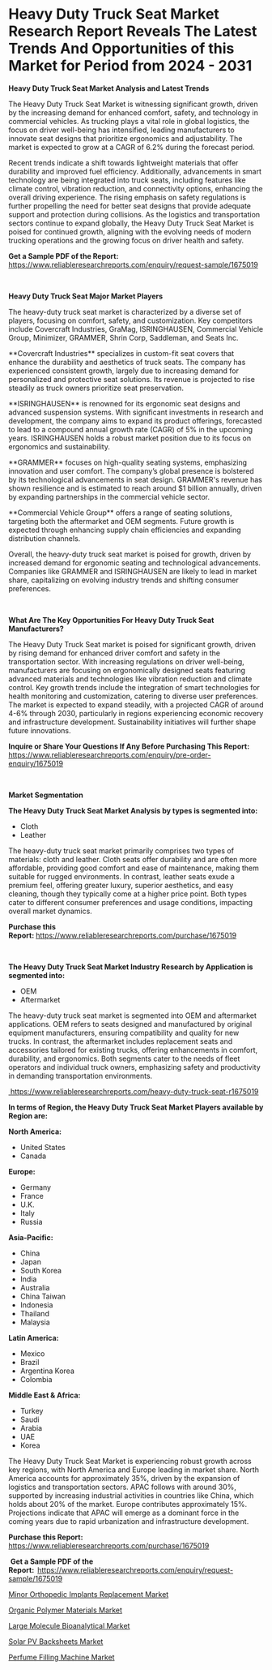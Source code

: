 <p><h1>Heavy Duty Truck Seat Market Research Report Reveals The Latest Trends And Opportunities of this Market for Period from 2024 - 2031</h1></p><p><strong>Heavy Duty Truck Seat Market Analysis and Latest Trends</strong></p>
<p><p>The Heavy Duty Truck Seat Market is witnessing significant growth, driven by the increasing demand for enhanced comfort, safety, and technology in commercial vehicles. As trucking plays a vital role in global logistics, the focus on driver well-being has intensified, leading manufacturers to innovate seat designs that prioritize ergonomics and adjustability. The market is expected to grow at a CAGR of 6.2% during the forecast period.</p><p>Recent trends indicate a shift towards lightweight materials that offer durability and improved fuel efficiency. Additionally, advancements in smart technology are being integrated into truck seats, including features like climate control, vibration reduction, and connectivity options, enhancing the overall driving experience. The rising emphasis on safety regulations is further propelling the need for better seat designs that provide adequate support and protection during collisions. As the logistics and transportation sectors continue to expand globally, the Heavy Duty Truck Seat Market is poised for continued growth, aligning with the evolving needs of modern trucking operations and the growing focus on driver health and safety.</p></p>
<p><strong>Get a Sample PDF of the Report:&nbsp;</strong> <a href="https://www.reliableresearchreports.com/enquiry/request-sample/1675019?utm_campaign=121&utm_medium=2&utm_source=Github&utm_content=ia&utm_term=28122024&utm_id=heavy-duty-truck-seat">https://www.reliableresearchreports.com/enquiry/request-sample/1675019</a></p>
<p>&nbsp;</p>
<p><strong>Heavy Duty Truck Seat Major Market Players</strong></p>
<p><p>The heavy-duty truck seat market is characterized by a diverse set of players, focusing on comfort, safety, and customization. Key competitors include Covercraft Industries, GraMag, ISRINGHAUSEN, Commercial Vehicle Group, Minimizer, GRAMMER, Shrin Corp, Saddleman, and Seats Inc.</p><p>**Covercraft Industries** specializes in custom-fit seat covers that enhance the durability and aesthetics of truck seats. The company has experienced consistent growth, largely due to increasing demand for personalized and protective seat solutions. Its revenue is projected to rise steadily as truck owners prioritize seat preservation.</p><p>**ISRINGHAUSEN** is renowned for its ergonomic seat designs and advanced suspension systems. With significant investments in research and development, the company aims to expand its product offerings, forecasted to lead to a compound annual growth rate (CAGR) of 5% in the upcoming years. ISRINGHAUSEN holds a robust market position due to its focus on ergonomics and sustainability.</p><p>**GRAMMER** focuses on high-quality seating systems, emphasizing innovation and user comfort. The company’s global presence is bolstered by its technological advancements in seat design. GRAMMER's revenue has shown resilience and is estimated to reach around $1 billion annually, driven by expanding partnerships in the commercial vehicle sector.</p><p>**Commercial Vehicle Group** offers a range of seating solutions, targeting both the aftermarket and OEM segments. Future growth is expected through enhancing supply chain efficiencies and expanding distribution channels.</p><p>Overall, the heavy-duty truck seat market is poised for growth, driven by increased demand for ergonomic seating and technological advancements. Companies like GRAMMER and ISRINGHAUSEN are likely to lead in market share, capitalizing on evolving industry trends and shifting consumer preferences.</p></p>
<p>&nbsp;</p>
<p><strong>What Are The Key Opportunities For Heavy Duty Truck Seat Manufacturers?</strong></p>
<p><p>The Heavy Duty Truck Seat market is poised for significant growth, driven by rising demand for enhanced driver comfort and safety in the transportation sector. With increasing regulations on driver well-being, manufacturers are focusing on ergonomically designed seats featuring advanced materials and technologies like vibration reduction and climate control. Key growth trends include the integration of smart technologies for health monitoring and customization, catering to diverse user preferences. The market is expected to expand steadily, with a projected CAGR of around 4-6% through 2030, particularly in regions experiencing economic recovery and infrastructure development. Sustainability initiatives will further shape future innovations.</p></p>
<p><strong>Inquire or Share Your Questions If Any Before Purchasing This Report:</strong> <a href="https://www.reliableresearchreports.com/enquiry/pre-order-enquiry/1675019?utm_campaign=121&utm_medium=2&utm_source=Github&utm_content=ia&utm_term=28122024&utm_id=heavy-duty-truck-seat">https://www.reliableresearchreports.com/enquiry/pre-order-enquiry/1675019</a></p>
<p>&nbsp;</p>
<p><strong>Market Segmentation</strong></p>
<p><strong>The Heavy Duty Truck Seat Market Analysis by types is segmented into:</strong></p>
<p><ul><li>Cloth</li><li>Leather</li></ul></p>
<p><p>The heavy-duty truck seat market primarily comprises two types of materials: cloth and leather. Cloth seats offer durability and are often more affordable, providing good comfort and ease of maintenance, making them suitable for rugged environments. In contrast, leather seats exude a premium feel, offering greater luxury, superior aesthetics, and easy cleaning, though they typically come at a higher price point. Both types cater to different consumer preferences and usage conditions, impacting overall market dynamics.</p></p>
<p><strong>Purchase this Report:&nbsp;</strong><a href="https://www.reliableresearchreports.com/purchase/1675019?utm_campaign=121&utm_medium=2&utm_source=Github&utm_content=ia&utm_term=28122024&utm_id=heavy-duty-truck-seat">https://www.reliableresearchreports.com/purchase/1675019</a></p>
<p>&nbsp;</p>
<p><strong>The Heavy Duty Truck Seat Market Industry Research by Application is segmented into:</strong></p>
<p><ul><li>OEM</li><li>Aftermarket</li></ul></p>
<p><p>The heavy-duty truck seat market is segmented into OEM and aftermarket applications. OEM refers to seats designed and manufactured by original equipment manufacturers, ensuring compatibility and quality for new trucks. In contrast, the aftermarket includes replacement seats and accessories tailored for existing trucks, offering enhancements in comfort, durability, and ergonomics. Both segments cater to the needs of fleet operators and individual truck owners, emphasizing safety and productivity in demanding transportation environments.</p></p>
<p><a href="https://www.reliableresearchreports.com/heavy-duty-truck-seat-r1675019?utm_campaign=121&utm_medium=2&utm_source=Github&utm_content=ia&utm_term=28122024&utm_id=heavy-duty-truck-seat">&nbsp;https://www.reliableresearchreports.com/heavy-duty-truck-seat-r1675019</a></p>
<p><strong>In terms of Region, the Heavy Duty Truck Seat Market Players available by Region are:</strong></p>
<p>
    <p> <strong> North America: </strong>
        <ul>
            <li>United States</li>
            <li>Canada</li>
        </ul>
        </p> 
    <p> <strong> Europe: </strong>
        <ul>
            <li>Germany</li>
            <li>France</li>
            <li>U.K.</li>
            <li>Italy</li>
            <li>Russia</li>
        </ul>
        </p> 
    <p> <strong> Asia-Pacific: </strong>
        <ul>
            <li>China</li>
            <li>Japan</li>
            <li>South Korea</li>
            <li>India</li>
            <li>Australia</li>
            <li>China Taiwan</li>
            <li>Indonesia</li>
            <li>Thailand</li>
            <li>Malaysia</li>
        </ul>
        </p> 
    <p> <strong> Latin America: </strong>
        <ul>
            <li>Mexico</li>
            <li>Brazil</li>
            <li>Argentina Korea</li>
            <li>Colombia</li>
        </ul>
        </p> 
    <p> <strong> Middle East & Africa: </strong>
        <ul>
            <li>Turkey</li>
            <li>Saudi</li>
            <li>Arabia</li>
            <li>UAE</li>
            <li>Korea</li>
        </ul>
    </p>
    </p>
<p><p>The Heavy Duty Truck Seat Market is experiencing robust growth across key regions, with North America and Europe leading in market share. North America accounts for approximately 35%, driven by the expansion of logistics and transportation sectors. APAC follows with around 30%, supported by increasing industrial activities in countries like China, which holds about 20% of the market. Europe contributes approximately 15%. Projections indicate that APAC will emerge as a dominant force in the coming years due to rapid urbanization and infrastructure development.</p></p>
<p><strong>Purchase this Report: </strong><a href="https://www.reliableresearchreports.com/purchase/1675019?utm_campaign=121&utm_medium=2&utm_source=Github&utm_content=ia&utm_term=28122024&utm_id=heavy-duty-truck-seat">https://www.reliableresearchreports.com/purchase/1675019</a></p>
<p>&nbsp;<strong>Get a Sample PDF of the Report:&nbsp;&nbsp;</strong><a href="https://www.reliableresearchreports.com/enquiry/request-sample/1675019?utm_campaign=121&utm_medium=2&utm_source=Github&utm_content=ia&utm_term=28122024&utm_id=heavy-duty-truck-seat">https://www.reliableresearchreports.com/enquiry/request-sample/1675019</a></p>
<p><strong></strong></p>
<p><p><a href="https://github.com/janraimondo83/Market-Research-Report-List-1/blob/main/minor-orthopedic-implants-replacement-market.md?utm_campaign=121&utm_medium=2&utm_source=Github&utm_content=ia&utm_term=28122024&utm_id=heavy-duty-truck-seat">Minor Orthopedic Implants Replacement Market</a></p><p><a href="https://github.com/mauripalmi/Market-Research-Report-List-5/blob/main/organic-polymer-materials-market.md?utm_campaign=121&utm_medium=2&utm_source=Github&utm_content=ia&utm_term=28122024&utm_id=heavy-duty-truck-seat">Organic Polymer Materials Market</a></p><p><a href="https://github.com/sca704osol/Market-Research-Report-List-1/blob/main/large-molecule-bioanalytical-market.md?utm_campaign=121&utm_medium=2&utm_source=Github&utm_content=ia&utm_term=28122024&utm_id=heavy-duty-truck-seat">Large Molecule Bioanalytical Market</a></p><p><a href="https://github.com/kbollin866/Market-Research-Report-List-1/blob/main/solar-pv-backsheets-market.md?utm_campaign=121&utm_medium=2&utm_source=Github&utm_content=ia&utm_term=28122024&utm_id=heavy-duty-truck-seat">Solar PV Backsheets Market</a></p><p><a href="https://github.com/sholympia197070/Market-Research-Report-List-1/blob/main/perfume-filling-machine-market.md?utm_campaign=121&utm_medium=2&utm_source=Github&utm_content=ia&utm_term=28122024&utm_id=heavy-duty-truck-seat">Perfume Filling Machine Market</a></p></p>